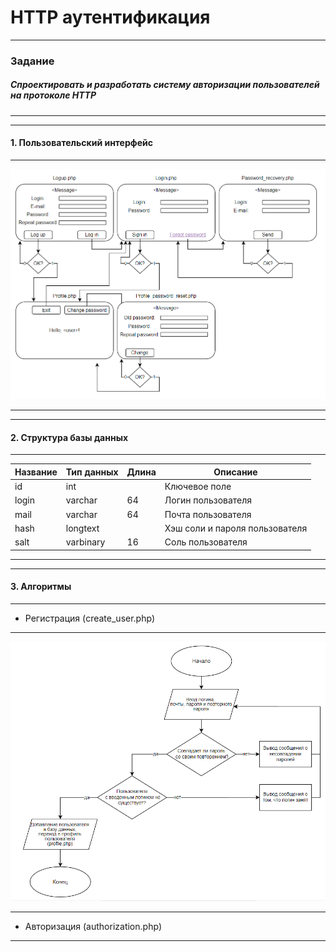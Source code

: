 # HTTP аутентификация
***
### Задание
##### Спроектировать и разработать систему авторизации пользователей на протоколе HTTP
***
***
#### 1. Пользовательский интерфейс
---
![](https://raw.githubusercontent.com/Argoleed/HTTP_auth/main/user_interface.png)
***
***
#### 2. Структура базы данных
***
| Название | Тип данных | Длина | Описание                                          |
|----------|------------|-------|---------------------------------------------------|
| id       | int        |       | Ключевое поле                                     |
| login    | varchar    | 64    | Логин пользователя                                |
| mail     | varchar    | 64    | Почта пользователя                                |
| hash     | longtext   |       | Хэш соли и пароля пользователя                    |
| salt     | varbinary  | 16    | Соль пользователя                                 |
***
***
#### 3. Алгоритмы
***
- Регистрация (create_user.php)
***
![](https://github.com/Argoleed/HTTP_auth/blob/main/registration.png?raw=true)
***
- Авторизация (authorization.php)
***

